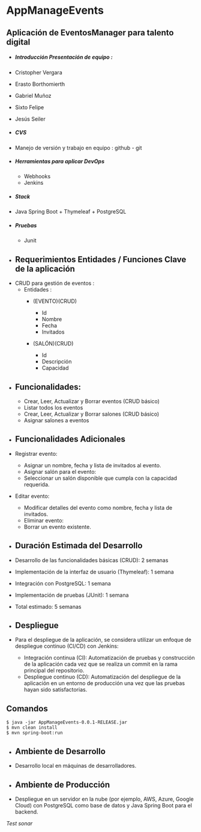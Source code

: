 # AppManageEvents
## Aplicación de EventosManager para talento digital


- ##### Introducción *Presentación de equipo*  :
 - Cristopher Vergara
 - Erasto Borthomierth 
 - Gabriel Muñoz  
 - Sixto Felipe   
 - Jesús Seiler 




- ##### CVS
 - Manejo de versión y trabajo en equipo : github  - git




- ##### Herramientas para aplicar DevOps
  - Webhooks
  - Jenkins


- ##### Stack
 - Java Spring Boot + Thymeleaf + PostgreSQL


- ##### Pruebas
  - Junit


- ## Requerimientos Entidades / Funciones Clave de la aplicación
 * CRUD para gestión de eventos :
   * Entidades :
     * (EVENTO)(CRUD)
       * Id
       * Nombre
       * Fecha
       * Invitados

     * (SALÓN)(CRUD) 
       * Id 
       * Descripción 
       * Capacidad

- ## Funcionalidades:
    - Crear, Leer, Actualizar y Borrar eventos (CRUD básico) 
    - Listar todos los eventos
    - Crear, Leer, Actualizar y Borrar salones (CRUD básico) 
    - Asignar salones a eventos
    

- ## Funcionalidades Adicionales
 - Registrar evento:
   - Asignar un nombre, fecha y lista de invitados al evento.
   - Asignar salón para el evento:
   - Seleccionar un salón disponible que cumpla con la capacidad requerida.
 - Editar evento:
   - Modificar detalles del evento como nombre, fecha y lista de invitados.
   - Eliminar evento:
   - Borrar un evento existente.

- ## Duración Estimada del Desarrollo
 - Desarrollo de las funcionalidades básicas (CRUD): 2 semanas
 - Implementación de la interfaz de usuario (Thymeleaf): 1 semana
 - Integración con PostgreSQL: 1 semana
 - Implementación de pruebas (JUnit): 1 semana
 - Total estimado: 5 semanas

- ## Despliegue
 - Para el despliegue de la aplicación, se considera utilizar un enfoque de despliegue continuo (CI/CD) con Jenkins:
   - Integración continua (CI): Automatización de pruebas y construcción de la aplicación cada vez que se realiza un commit en la rama principal del repositorio.
   - Despliegue continuo (CD): Automatización del despliegue de la aplicación en un entorno de producción una vez que las pruebas hayan sido satisfactorias.

  ## Comandos
    $ java -jar AppManageEvents-0.0.1-RELEASE.jar
    $ mvn clean install
    $ mvn spring-boot:run
    


- ## Ambiente de Desarrollo
 - Desarrollo local en máquinas de desarrolladores.

- ## Ambiente de Producción
 - Despliegue en un servidor en la nube (por ejemplo, AWS, Azure, Google Cloud) con PostgreSQL como base de datos y Java Spring Boot para el backend.


*Test sonar*


